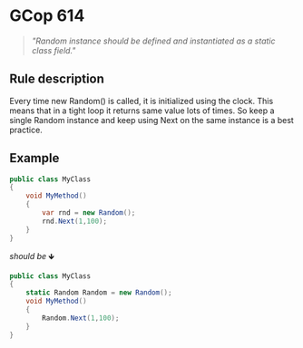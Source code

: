 # GCop 614

> *"Random instance should be defined and instantiated as a static class field."*

## Rule description

Every time new Random() is called, it is initialized using the clock. This means that in a tight loop it returns same value lots of times. So keep a single Random instance and keep using Next on the same instance is a best practice.

## Example

```csharp
public class MyClass
{
    void MyMethod()
    {
        var rnd = new Random();
        rnd.Next(1,100);
    }
}
```

*should be* 🡻

```csharp
public class MyClass
{
    static Random Random = new Random();
    void MyMethod()
    {
        Random.Next(1,100);
    }
}
```